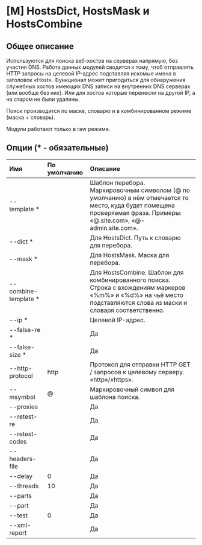 # \[M\] HostsDict, HostsMask и HostsCombine

## Общее описание

Используются для поиска веб-хостов на серверах напрямую, без участия DNS. Работа данных модулей сводится к тому, чтоб отправлять HTTP запросы на целевой IP-адрес подставляя искомые имена в заголовок «Host». Функционал может пригодиться для обнаружения служебных хостов имеющих DNS записи на внутренних DNS серверах \(или вообще без них\). Или для хостов которые перенесли на другой IP, а на старом не были удалены.

Поиск производится по маске, словарю и в комбинированном режиме \(маска + словарь\).

Модули работают только в raw режиме.

## Опции \(\* - обязательные\)

| Имя | По умолчанию | Описание |
| :--- | :--- | :--- |
| --template \* |  | Шаблон перебора. Маркировочным символом \(@ по умолчанию\) в нём отмечается то место, куда будет помещена проверяемая фраза. Примеры:  «@.site.com», «@-admin.site.com». |
| --dict \* |  | Для HostsDict. Путь к словарю для перебора. |
| --mask \* |  | Для HostsMask. Маска для перебора. |
| --combine-template \* |  | Для HostsCombine. Шаблон для комбинированного поиска. Строка с вхождениям маркеров «%m%» и «%d%» на чьё место подставляются слова из маски и словаря соответственно. |
| --ip \* |  | Целевой IP-адрес. |
| --false-re \* |  | Да |
| --false-size \* |  | Да |
| --http-protocol | http | Протокол для отправки HTTP GET / запросов к целевому серверу. «http»/«https». |
| --msymbol | @ | Маркировочный символ для шаблона поиска. |
| --proxies |  | Да |
| --retest-re |  | Да |
| --retest-codes |  | Да |
| --headers-file |  | Да |
| --delay | 0 | Да |
| --threads | 10 | Да |
| --parts |  | Да |
| --part |  | Да |
| --test | 0 | Да |
| --xml-report |  | Да |

